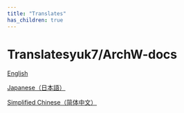 ```yaml
---
title: "Translates"
has_children: true
---
```


# Translatesyuk7/ArchW-docs

[English](../README.md)

[Japanese（日本語）](ja-JP/README.md)

[Simplified Chinese（简体中文）](zh_CN/README.md)
